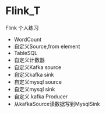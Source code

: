 # Flink_T
Flink 个人练习

- WordCount
- 自定义Source,from element
- TableSQL
- 自定义计数器
- 自定义Kafka source
- 自定义kafka sink
- 自定义mysql source
- 自定义mysql sink
- 自定义 kafka Producer
- 从kafkaSource读数据写到MysqlSink
